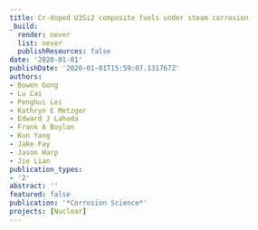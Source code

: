 ```yaml
---
title: Cr-doped U3Si2 composite fuels under steam corrosion
_build:
  render: never
  list: never
  publishResources: false
date: '2020-01-01'
publishDate: '2020-01-01T15:59:07.131767Z'
authors:
- Bowen Gong
- Lu Cai
- Penghui Lei
- Kathryn E Metzger
- Edward J Lahoda
- Frank A Boylan
- Kun Yang
- Jake Fay
- Jason Harp
- Jie Lian
publication_types:
- '2'
abstract: ''
featured: false
publication: '*Corrosion Science*'
projects: [Nuclear]
---
```


